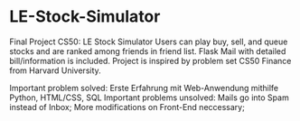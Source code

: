 # LE-Stock-Simulator
Final Project CS50: LE Stock Simulator 
Users can play buy, sell, and queue stocks and are ranked among friends in friend list. Flask Mail with detailed bill/information is included.
Project is inspired by problem set CS50 Finance from Harvard University.

Important problem solved: Erste Erfahrung mit Web-Anwendung mithilfe Python, HTML/CSS, SQL
Important problems unsolved: Mails go into Spam instead of Inbox; More modifications on Front-End neccessary;
